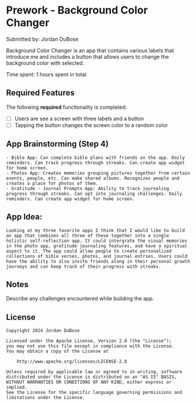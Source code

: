 # Prework - Background Color Changer

Submitted by: Jordan DuBose

Background Color Changer is an app that contains various labels that introduce me and includes a button that allows users to change the background color with selected. 

Time spent: 1 hours spent in total

## Required Features

The following **required** functionality is completed:

- [ ] Users are see a screen with three labels and a button
- [ ] Tapping the button changes the screen color to a random color
 
## App Brainstorming (Step 4)
    - Bible App: Can complete bible plans with friends on the app. Daily reminders. Can track progress through streaks. Can create app widget for home screen.
    - Photos App: Creates memories grouping pictures together from certain events, people, etc. Can make shared albums. Recognizes people and creates a place for photos of them.
    - Gratitude - Journal Prompts App: Ability to track journaling progress through streaks. Can opt into journaling challenges. Daily reminders. Can create app widget for home screen. 
## App Idea:
    Looking at my three favorite apps I think that I would like to build an app that combines all three of these together into a single holistic self-reflection app. It could intergrate the visual memories in the photo app, gratitude journaling features, and have a spiritual aspect to it. The app could allow people to create personalized collections of bible verses, photos, and journal entries. Users could have the ability to also invite friends along in their personal growth journeys and can keep track of their progress with streaks.
        
## Notes

Describe any challenges encountered while building the app.

## License

    Copyright 2024 Jordan DuBose

    Licensed under the Apache License, Version 2.0 (the "License");
    you may not use this file except in compliance with the License.
    You may obtain a copy of the License at

        http://www.apache.org/licenses/LICENSE-2.0

    Unless required by applicable law or agreed to in writing, software
    distributed under the License is distributed on an "AS IS" BASIS,
    WITHOUT WARRANTIES OR CONDITIONS OF ANY KIND, either express or implied.
    See the License for the specific language governing permissions and
    limitations under the License.
